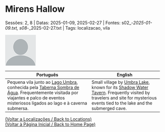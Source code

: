 
# Mirens Hallow

Sessões: 2, 8 | Datas: 2025-01-09, 2025-02-27 | Fontes: s02_-_2025-01-09.txt, s08_-_2025-02-27.txt | Tags: localizacao, vila

![Mirens Hallow](blank.png)

| Português | English |
|-----------|---------|
| Pequena vila junto ao [Lago Umbra](lago_umbra.md), conhecida pela [Taberna Sombra de Água](taberna_sombra_de_agua.md). Frequentemente visitada por viajantes e palco de eventos misteriosos ligados ao lago e à caverna submersa. | Small village by [Umbra Lake](lago_umbra.md), known for its [Shadow Water Tavern](taberna_sombra_de_agua.md). Frequently visited by travelers and site for mysterious events tied to the lake and the submerged cave. |

[(Voltar a Localizações / Back to Locations)](localizacoes.md)  
[(Voltar à Página Inicial / Back to Home Page)](../../home.md)


























